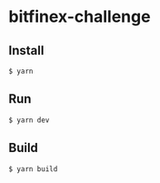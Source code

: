 # bitfinex-challenge

## Install
```
$ yarn
```
## Run
```
$ yarn dev
```
## Build
```
$ yarn build
```
